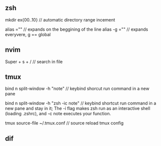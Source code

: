 ## zsh
mkdir ex{00..10}     // automatic directory range incement

alias <name>="<value>"     // expands on the beggining of the line
alias -g <name>="<value>"     // expands everyvere, g == global

## nvim
Super + s + /     // search in file


## tmux
bind n split-window -h "note"     // keybind shorcut run command in a new pane

bind n split-window -h "zsh -ic note"     // keybind shortcut run command in a new pane and stay in it; The -i flag makes zsh run as an interactive shell (loading .zshrc), and -c note executes your function.

tmux source-file ~/.tmux.conf     // source reload tmux config

## dif
